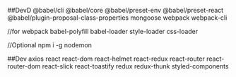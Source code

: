 ##DevD
@babel/cli @babel/core @babel/preset-env @babel/preset-react @babel/plugin-proposal-class-properties mongoose webpack webpack-cli 

//for webpack
babel-polyfill babel-loader style-loader css-loader

//Optional
npm i -g nodemon




##Dev
axios react react-dom react-helmet react-redux react-router react-router-dom react-slick react-toastify redux redux-thunk styled-components
